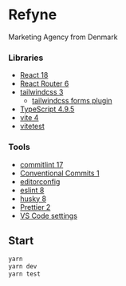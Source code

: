 # Refyne

Marketing Agency from Denmark

### Libraries

-   [React 18](https://reactjs.org/)
-   [React Router 6](https://reactrouter.com)
-   [tailwindcss 3](https://tailwindcss.com/)
    -   [tailwindcss forms plugin](https://tailwindcss-forms.vercel.app/)
-   [TypeScript 4.9.5](https://www.typescriptlang.org/)
-   [vite 4](https://vitejs.dev/)
-   [vitetest](https://vitest.dev/)

### Tools

-   [commitlint 17](https://commitlint.js.org)
-   [Conventional Commits 1](https://www.conventionalcommits.org)
-   [editorconfig](https://editorconfig.org/)
-   [eslint 8](https://eslint.org/)
-   [husky 8](https://typicode.github.io/husky/#/)
-   [Prettier 2](https://prettier.io/)
-   [VS Code settings](https://code.visualstudio.com/)

## Start

```bash
yarn
yarn dev
yarn test
```
